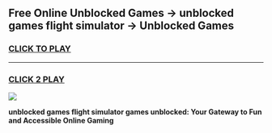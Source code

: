 
## Free Online Unblocked Games → unblocked games flight simulator → Unblocked Games
<h3>
<a href="https://premium.freeplayer.one?title=unblocked_games_flight_simulator&ref=21F">CLICK TO PLAY</a></h3>
<hr>

<h3>
<a href="https://premium.freeplayer.one?title=unblocked_games_flight_simulator&ref=21F">CLICK 2 PLAY</a>
  
</h3>

<a href="https://premium.freeplayer.one?title=unblocked_games_flight_simulator&ref=21F/"><img src="https://clearcache.store/games.png"></a>


**unblocked games flight simulator games unblocked: Your Gateway to Fun and Accessible Online Gaming**
